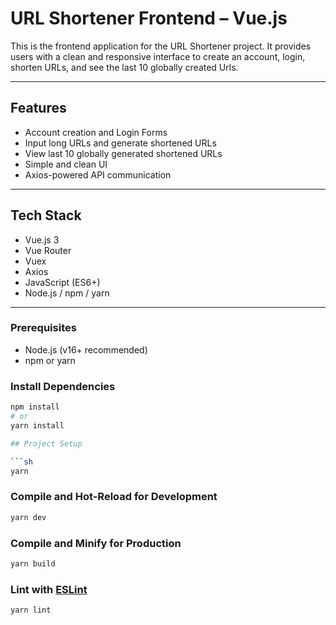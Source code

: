 # URL Shortener Frontend – Vue.js

This is the frontend application for the URL Shortener project. 
It provides users with a clean and responsive interface to create an account, login, shorten URLs, and see the last 10 globally created Urls.

---

## Features
- Account creation and Login Forms
- Input long URLs and generate shortened URLs
- View last 10 globally generated shortened URLs
- Simple and clean UI
- Axios-powered API communication

---

##  Tech Stack

- Vue.js 3
- Vue Router
- Vuex
- Axios
- JavaScript (ES6+)
- Node.js / npm / yarn

---

### Prerequisites

- Node.js (v16+ recommended)
- npm or yarn

### Install Dependencies

```bash
npm install
# or
yarn install

## Project Setup

```sh
yarn
```

### Compile and Hot-Reload for Development

```sh
yarn dev
```

### Compile and Minify for Production

```sh
yarn build
```

### Lint with [ESLint](https://eslint.org/)

```sh
yarn lint
```